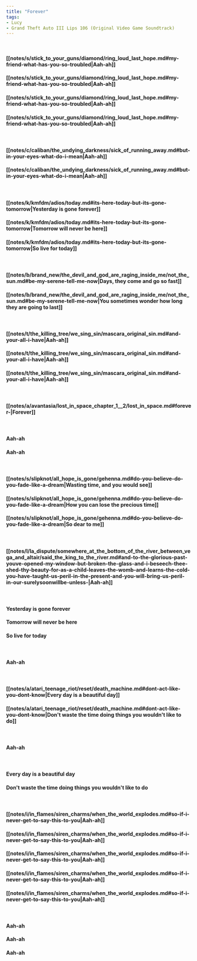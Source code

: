 ```yaml
---
title: "Forever"
tags:
- Lucy
- Grand Theft Auto III Lips 106 (Original Video Game Soundtrack)
---
```

&nbsp;
#### [[notes/s/stick_to_your_guns/diamond/ring_loud_last_hope.md#my-friend-what-has-you-so-troubled|Aah-ah]]
#### [[notes/s/stick_to_your_guns/diamond/ring_loud_last_hope.md#my-friend-what-has-you-so-troubled|Aah-ah]]
#### [[notes/s/stick_to_your_guns/diamond/ring_loud_last_hope.md#my-friend-what-has-you-so-troubled|Aah-ah]]
#### [[notes/s/stick_to_your_guns/diamond/ring_loud_last_hope.md#my-friend-what-has-you-so-troubled|Aah-ah]]
&nbsp;
#### [[notes/c/caliban/the_undying_darkness/sick_of_running_away.md#but-in-your-eyes-what-do-i-mean|Aah-ah]]
#### [[notes/c/caliban/the_undying_darkness/sick_of_running_away.md#but-in-your-eyes-what-do-i-mean|Aah-ah]]
&nbsp;
#### [[notes/k/kmfdm/adios/today.md#its-here-today-but-its-gone-tomorrow|Yesterday is gone forever]]
#### [[notes/k/kmfdm/adios/today.md#its-here-today-but-its-gone-tomorrow|Tomorrow will never be here]]
#### [[notes/k/kmfdm/adios/today.md#its-here-today-but-its-gone-tomorrow|So live for today]]
&nbsp;
#### [[notes/b/brand_new/the_devil_and_god_are_raging_inside_me/not_the_sun.md#be-my-serene-tell-me-now|Days, they come and go so fast]]
#### [[notes/b/brand_new/the_devil_and_god_are_raging_inside_me/not_the_sun.md#be-my-serene-tell-me-now|You sometimes wonder how long they are going to last]]
&nbsp;
#### [[notes/t/the_killing_tree/we_sing_sin/mascara_original_sin.md#and-your-all-i-have|Aah-ah]]
#### [[notes/t/the_killing_tree/we_sing_sin/mascara_original_sin.md#and-your-all-i-have|Aah-ah]]
#### [[notes/t/the_killing_tree/we_sing_sin/mascara_original_sin.md#and-your-all-i-have|Aah-ah]]
&nbsp;
#### [[notes/a/avantasia/lost_in_space_chapter_1__2/lost_in_space.md#forever-|Forever]]
&nbsp;
#### Aah-ah 
#### Aah-ah
&nbsp;
#### [[notes/s/slipknot/all_hope_is_gone/gehenna.md#do-you-believe-do-you-fade-like-a-dream|Wasting time, and you would see]]
#### [[notes/s/slipknot/all_hope_is_gone/gehenna.md#do-you-believe-do-you-fade-like-a-dream|How you can lose the precious time]]
#### [[notes/s/slipknot/all_hope_is_gone/gehenna.md#do-you-believe-do-you-fade-like-a-dream|So dear to me]]
&nbsp;
#### [[notes/l/la_dispute/somewhere_at_the_bottom_of_the_river_between_vega_and_altair/said_the_king_to_the_river.md#and-to-the-glorious-past-youve-opened-my-window-but-broken-the-glass-and-i-beseech-thee-shed-thy-beauty-for-as-a-child-leaves-the-womb-and-learns-the-cold-you-have-taught-us-peril-in-the-present-and-you-will-bring-us-peril-in-our-surelysoonwillbe-unless-|Aah-ah]]
&nbsp;
#### Yesterday is gone forever
#### Tomorrow will never be here
#### So live for today
&nbsp;
#### Aah-ah
&nbsp;
#### [[notes/a/atari_teenage_riot/reset/death_machine.md#dont-act-like-you-dont-know|Every day is a beautiful day]]
#### [[notes/a/atari_teenage_riot/reset/death_machine.md#dont-act-like-you-dont-know|Don't waste the time doing things you wouldn't like to do]]
&nbsp;
#### Aah-ah
&nbsp;
#### Every day is a beautiful day
#### Don't waste the time doing things you wouldn't like to do
&nbsp;
#### [[notes/i/in_flames/siren_charms/when_the_world_explodes.md#so-if-i-never-get-to-say-this-to-you|Aah-ah]]
#### [[notes/i/in_flames/siren_charms/when_the_world_explodes.md#so-if-i-never-get-to-say-this-to-you|Aah-ah]]
#### [[notes/i/in_flames/siren_charms/when_the_world_explodes.md#so-if-i-never-get-to-say-this-to-you|Aah-ah]]
#### [[notes/i/in_flames/siren_charms/when_the_world_explodes.md#so-if-i-never-get-to-say-this-to-you|Aah-ah]]
#### [[notes/i/in_flames/siren_charms/when_the_world_explodes.md#so-if-i-never-get-to-say-this-to-you|Aah-ah]]
&nbsp;
#### Aah-ah 
#### Aah-ah 
#### Aah-ah
